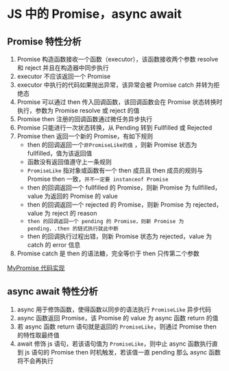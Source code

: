 # JS 中的 Promise，async await

## Promise 特性分析

1. Promise 构造函数接收一个函数（executor），该函数接收两个参数 resolve 和 reject 并且在构造器中同步执行
2. executor 不应该返回一个 Promise
3. executor 中执行的代码如果抛出异常，该异常会被 Promise catch 并转为拒绝态
4. Promise 可以通过 then 传入回调函数，该回调函数会在 Promise 状态转换时执行，参数为 Promise resolve 或 reject 的值
5. Promise then 注册的回调函数通过微任务异步执行
6. Promise 只能进行一次状态转换，从 Pending 转到 Fullfilled 或 Rejected
7. Promise then 返回一个新的 Promise，有如下规则
    - then 的回调返回一个`非PromiseLike的值` ，则新 Promise 状态为 fullfilled，值为该返回值
    - 函数没有返回值遵守上一条规则
    - `PromiseLike` 指对象或函数有一个 then 成员且 then 成员的规则与 Promise then 一致，`并不一定要 instanceof Promise`
    - then 的回调返回一个 fullfilled 的 Promise，则新 Promise 为 fullfilled，value 为返回的 Promise 的 value
    - then 的回调返回一个 rejected 的 Promise，则新 Promise 为 rejected，value 为 reject 的 reason
    - `then 的回调返回一个 pending 的 Promise，则新 Promise 为 pending，.then 的链式执行就此中断`
    - then 的回调执行过程出错，则新 Promise 状态为 rejected，value 为 catch 的 error 信息
8. Promise catch 是 then 的语法糖，完全等价于 then 只传第二个参数

[MyPromise 代码实现](/#/notes/javascript/implementation/Promise.md)

## async await 特性分析

1. async 用于修饰函数，使得函数以同步的语法执行 `PromiseLike` 异步代码
2. async 函数返回 Promise，该 Promise 的 value 为 async 函数 return 的值
3. 若 async 函数 return 语句就是返回的 `PromiseLike`，则通过 Promise then 的特性取最终值
4. await 修饰 js 语句，若该语句值为 `PromiseLike`，则中止 async 函数执行直到 js 语句的 Promise then 时机触发，若该值一直 pending 那么 async 函数将不会再执行
